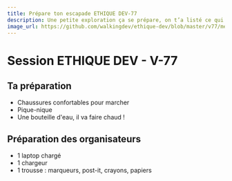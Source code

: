 ```yaml
---
title: Prépare ton escapade ETHIQUE DEV-77
description: Une petite exploration ça se prépare, on t’a listé ce qui nous paraissait indispensable (ou pas).
image_url: https://github.com/walkingdev/ethique-dev/blob/master/v77/media/banner-ethique-dev.jpg?raw=true
---
```


# Session ETHIQUE DEV - V-77

## Ta préparation

- Chaussures confortables pour marcher
- Pique-nique
- Une bouteille d'eau, il va faire chaud !

## Préparation des organisateurs
* 1 laptop chargé
* 1 chargeur
* 1 trousse : marqueurs, post-it, crayons, papiers

